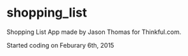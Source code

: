 # shopping_list

Shopping List App made by Jason Thomas for Thinkful.com.

Started coding on Feburary 6th, 2015


